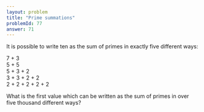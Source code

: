 ```yaml
---
layout: problem
title: "Prime summations"
problemId: 77
answer: 71
---
```

It is possible to write ten as the sum of primes in exactly five different ways:

7 + 3  
 5 + 5  
 5 + 3 + 2  
 3 + 3 + 2 + 2  
 2 + 2 + 2 + 2 + 2

What is the first value which can be written as the sum of primes in over five thousand different ways?